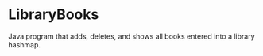 # LibraryBooks
Java program that adds, deletes, and shows all books entered into a library hashmap.
